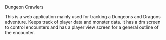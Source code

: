 Dungeon Crawlers

This is a web application mainly used for tracking a Dungeons and Dragons adventure. Keeps track of player data and monster data.
It has a dm screen to control encounters and has a player view screen for a general outline of the encounter.
